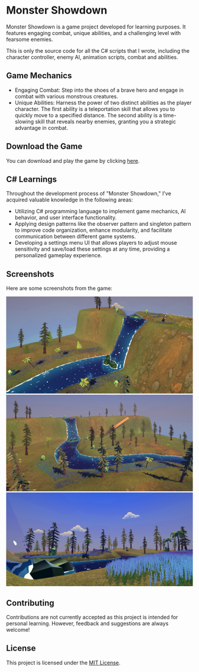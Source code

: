 # Monster Showdown

Monster Showdown is a game project developed for learning purposes. It features engaging combat, unique abilities, and a challenging level with fearsome enemies.

This is only the source code for all the C# scripts that I wrote, including the character controller, enemy AI, animation scripts, combat and abilities.

## Game Mechanics

- Engaging Combat: Step into the shoes of a brave hero and engage in combat with various monstrous creatures.
- Unique Abilities: Harness the power of two distinct abilities as the player character. The first ability is a teleportation skill that allows you to quickly move to a specified distance. The second ability is a time-slowing skill that reveals nearby enemies, granting you a strategic advantage in combat.

## Download the Game

You can download and play the game by clicking [here](https://darkensoda.itch.io/monster-mayhem).

## C# Learnings

Throughout the development process of "Monster Showdown," I've acquired valuable knowledge in the following areas:

- Utilizing C# programming language to implement game mechanics, AI behavior, and user interface functionality.
- Applying design patterns like the observer pattern and singleton pattern to improve code organization, enhance modularity, and facilitate communication between different game systems.
- Developing a settings menu UI that allows players to adjust mouse sensitivity and save/load these settings at any time, providing a personalized gameplay experience.

## Screenshots

Here are some screenshots from the game:

![Screenshot 1](screenshots/screenshot1.png)
![Screenshot 2](screenshots/screenshot2.png)
![Screenshot 3](screenshots/screenshot3.png)

## Contributing

Contributions are not currently accepted as this project is intended for personal learning. However, feedback and suggestions are always welcome!

## License

This project is licensed under the [MIT License](LICENSE).
